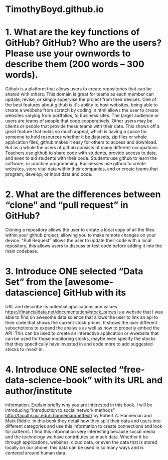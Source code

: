 # TimothyBoyd.github.io
# 1. What are the key functions of GitHub? GitHub? Who are the users? Please use your ownwords to describe them (200 words – 300 words). 
Github is a platform that allows users to create repositories that can be shared with others. This domain is great for teams as each member can update, revise, or simply supervise the project from their devices. One of the best features about github is it's ability to host websites, being able to create a webbsite from scratch by coding in html allows the user to create websites varying from portfolios, to business sites. The target audience or users are teams of people that code cooperatively. Other users may be clients or people that provide these teams with their data. This shows off a great feature that holds so much appeal, which is having a space for someone to hold resources whether it be datasets, zip files or whole application files, github makes it easy for others to access and download. But as a whole the users of github consists of many different occupations. Teachers use github to share code with students, provide access to data, and even to aid students with their code. Students use github to learn the software, or practice programming. Businesses use github to create websites, store vital data within their companies, and or create teams that program, develop,  or input data and code. 
# 2. What are the differences between “clone” and “pull request” in GitHub?
Cloning a repository allows the user to create a local copy of all the files within your github project, allowing you to make remote changes on your device. "Pull Request" allows the user to update their code with a local repository, this allows users to discuss or test code before adding it into the main codebase.
# 3. Introduce ONE selected “Data Set” from the [awesome-datascience] GitHub with its
URL and describe its potential applications and values.
https://financialdata.net/documentation#stock_prices is a website that I was able to find on awesome data science that allows the user to link an api to their code that shows the current stock prices. It shows the user different subscriptions to expand the analysis as well as how to properly embed the API. This can be used to create an interactive application or wwebsite that can be used for those monitoring stocks, maybe even specify the stocks that they specifically have invested in and code more to add suggested stocks to invest in. 
# 4. Introduce ONE selected “free-data-science-book” with its URL and author/institute
information. Explain briefly why you are interested in this book.
I will be introducing "Introduction to social network methods" http://faculty.ucr.edu/~hanneman/nettext/ by Robert A. Hanneman and Mark Riddle. In this book they detail how they split their data and users into different categories and use this information to create connections and look for patterns. I find this information very interesting because social media and the technology we have contributes so much data. Whether it be through applications, websites, cloud data, or even the data that is stored locally on our phone. this data can be used in so many ways and is centered around human data.

